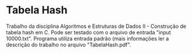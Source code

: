 # Tabela Hash
Trabalho da disciplina Algoritmos e Estruturas de Dados II - Construção de tabela hash em C.
Pode ser testado com o arquivo de entrada "input 10000.txt". 
Programa utiliza entrada padrão (mais informações ler a descrição do trabalho no arquivo "TabelaHash.pdf".
